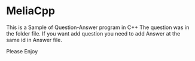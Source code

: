 # MeliaCpp

This is a Sample of Question-Answer program in C++
The question was in the folder file. 
If you want add question you need to add Answer at the same id in Answer file. 

Please Enjoy 